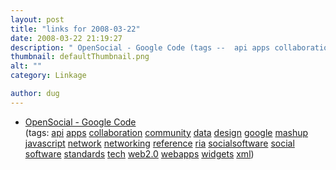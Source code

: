 ```yaml
---
layout: post
title: "links for 2008-03-22"
date: 2008-03-22 21:19:27
description: " OpenSocial - Google Code (tags --  api apps collaboration community data design google mashup javascript network networking reference ria socialsoftware social software standards tech web2.0 webapps widgets xml)&#8230;"
thumbnail: defaultThumbnail.png
alt: ""
category: Linkage

author: dug
---
```


<ul class="delicious">
	<li>
		<div class="delicious-link"><a href="http://code.google.com/apis/opensocial/">OpenSocial - Google Code</a></div>
		<div class="delicious-tags">(tags: <a href="http://del.icio.us/dug/api">api</a> <a href="http://del.icio.us/dug/apps">apps</a> <a href="http://del.icio.us/dug/collaboration">collaboration</a> <a href="http://del.icio.us/dug/community">community</a> <a href="http://del.icio.us/dug/data">data</a> <a href="http://del.icio.us/dug/design">design</a> <a href="http://del.icio.us/dug/google">google</a> <a href="http://del.icio.us/dug/mashup">mashup</a> <a href="http://del.icio.us/dug/javascript">javascript</a> <a href="http://del.icio.us/dug/network">network</a> <a href="http://del.icio.us/dug/networking">networking</a> <a href="http://del.icio.us/dug/reference">reference</a> <a href="http://del.icio.us/dug/ria">ria</a> <a href="http://del.icio.us/dug/socialsoftware">socialsoftware</a> <a href="http://del.icio.us/dug/social">social</a> <a href="http://del.icio.us/dug/software">software</a> <a href="http://del.icio.us/dug/standards">standards</a> <a href="http://del.icio.us/dug/tech">tech</a> <a href="http://del.icio.us/dug/web2.0">web2.0</a> <a href="http://del.icio.us/dug/webapps">webapps</a> <a href="http://del.icio.us/dug/widgets">widgets</a> <a href="http://del.icio.us/dug/xml">xml</a>)</div>
	</li>
</ul>
